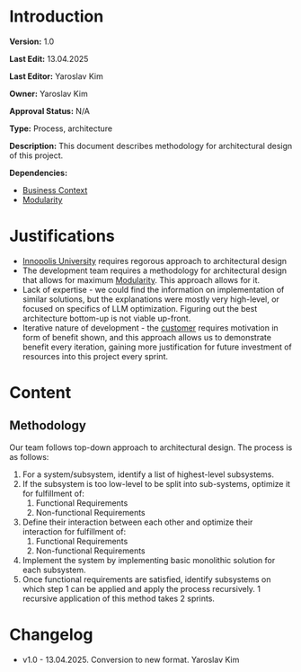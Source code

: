 # Introduction

**Version:** 1.0

**Last Edit:** 13.04.2025

**Last Editor:** Yaroslav Kim

**Owner:** Yaroslav Kim

**Approval Status:** N/A

**Type:** Process, architecture

**Description:** This document describes methodology for architectural design of this project.

**Dependencies:**
- [Business Context](<../Context and Requirements Management/EN/Context/Business Context.md>)
- [Modularity](<../Context and Requirements Management/EN/Requirements/Software Product Requirements.md#22-maintainability>)

# Justifications
- [Innopolis University](<../Context and Requirements Management/EN/Context/Business Context.md#4-business-constraintsdemands>) requires regorous approach to architectural design
- The development team requires a methodology for architectural design that allows for maximum [Modularity](<../Context and Requirements Management/EN/Requirements/Software Product Requirements.md#22-maintainability>). This approach allows for it.
- Lack of expertise - we could find the information on implementation of similar solutions, but the explanations were mostly very high-level, or focused on specifics of LLM optimization. Figuring out the best architecture bottom-up is not viable up-front.
- Iterative nature of development - the [customer](<../Context and Requirements Management/EN/Context/Business Context.md>) requires motivation in form of benefit shown, and this approach allows us to demonstrate benefit every iteration, gaining more justification for future investment of resources into this project every sprint.

# Content

## Methodology
Our team follows top-down approach to architectural design. 
The process is as follows:
1. For a system/subsystem, identify a list of highest-level subsystems.
2. If the subsystem is too low-level to be split into sub-systems, optimize it for fulfillment of:
	1. Functional Requirements
	2. Non-functional Requirements
3. Define their interaction between each other and optimize their interaction for fulfillment of:
	1. Functional Requirements
	2. Non-functional Requirements
4. Implement the system by implementing basic monolithic solution for each subsystem.
5. Once functional requirements are satisfied, identify subsystems on which step 1 can be applied and apply the process recursively.
1 recursive application of this method takes 2 sprints.

# Changelog
- v1.0 - 13.04.2025. Conversion to new format. Yaroslav Kim